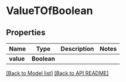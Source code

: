 # ValueTOfBoolean


## Properties
Name | Type | Description | Notes
------------ | ------------- | ------------- | -------------
**value** | **Boolean** |  | 




[[Back to Model list]](Models.md) [[Back to API README]](README.md)
